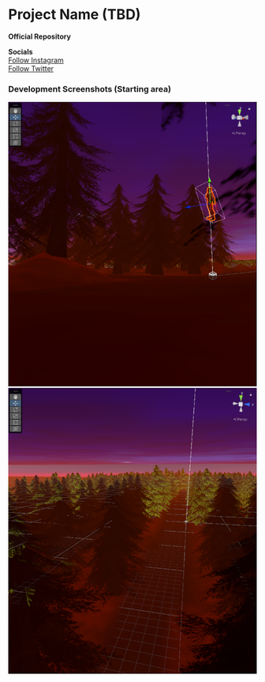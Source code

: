 # Project Name (TBD)

**Official Repository**

**Socials** <br>
[Follow Instagram](https://www.instagram.com/ShadowStrikeGames) <br>
[Follow Twitter](https://x.com/Shadow___Strike) <br>

### Development Screenshots (Starting area)

![Environment 2](media/Env%202.png)
![Environment](media/Env.png)
